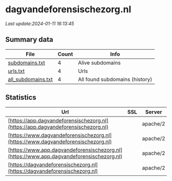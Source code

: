 # dagvandeforensischezorg.nl
*Last update:2024-01-11 16:13:45*
## Summary data
| File       | Count | Info |
|------------|-------|------|
|[subdomains.txt](/data/dagvandeforensischezorg/subdomains.txt)|4|Alive subdomains|
|[urls.txt](/data/dagvandeforensischezorg/urls.txt)|4|Urls|
|[all_subdomains.txt](/data/dagvandeforensischezorg/all_subdomains.txt)|4|All found subdomains (history)|
## Statistics
| Url | SSL | Server | Cookie | HSTS | CSP | XFO | XXP | RP | Tech |
|------------|-------|------|------|------|------|------|------|------|------|
|[https://app.dagvandeforensischezorg.nl](https://app.dagvandeforensischezorg.nl)| |apache/2|:warning: |:white_check_mark: | |:warning: |:white_check_mark: | |:white_check_mark: | |:white_check_mark: | |Apache HTTP Server:2...| |
|[https://www.dagvandeforensischezorg.nl](https://www.dagvandeforensischezorg.nl)| |apache/2|:warning: |:white_check_mark: | |:warning: |:white_check_mark: | |:white_check_mark: | |:white_check_mark: | |Apache HTTP Server:2...| |
|[https://www.app.dagvandeforensischezorg.nl](https://www.app.dagvandeforensischezorg.nl)| |apache/2|:warning: |:white_check_mark: | |:warning: |:white_check_mark: | |:white_check_mark: | |:white_check_mark: | |Apache HTTP Server:2...| |
|[https://dagvandeforensischezorg.nl](https://dagvandeforensischezorg.nl)| |apache/2|:warning: |:white_check_mark: | |:warning: |:white_check_mark: | |:white_check_mark: | |:white_check_mark: | |Apache HTTP Server:2...| |